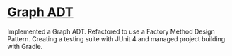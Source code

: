 # [Graph ADT](https://github.com/NeilD-18/CSC-260/tree/main/Graph%20ADT)
Implemented a Graph ADT. Refactored to use a Factory Method Design Pattern. Creating a testing suite with JUnit 4 and managed project building with Gradle. 
